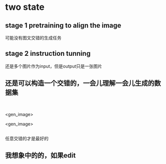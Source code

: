 # two state

## stage 1 pretraining to align the image
可能没有图文交错的生成任务

## stage 2 instruction tunning
还是多个图片作为input，但是output只是一张图片

## 还是可以构造一个交错的，一会儿理解一会儿生成的数据集

<image>
<image>

<gen_image>

<gen_image>

<image>

任意交错的才是最好的

## 我想象中的的，如果edit
